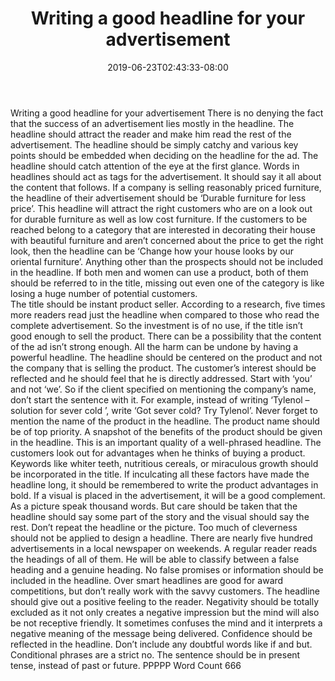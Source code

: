 ﻿---
title: "Writing a good headline for your advertisement"
date: 2019-06-23T02:43:33-08:00
description: "TXT Tips for Web Success"
featured_image: "/images/TXT.jpg"
tags: ["TXT"]
---

Writing a good headline for your advertisement
There is no denying the fact that the success of an advertisement lies mostly in the headline. The headline should attract the reader and make him read the rest of the advertisement. The headline should be simply catchy and various key points should be embedded when deciding on the headline for the ad. 
The headline should catch attention of the eye at the first glance. Words in headlines should act as tags for the advertisement. It should say it all about the content that follows. If a company is selling reasonably priced furniture, the headline of their advertisement should be ‘Durable furniture for less price’. This headline will attract the right customers who are on a look out for durable furniture as well as low cost furniture. If the customers to be reached belong to a category that are interested in decorating their house with beautiful furniture and aren’t concerned about the price to get the right look, then the headline can be ‘Change how your house looks by our oriental furniture’.  Anything other than the prospects should not be included in the headline. If both men and women can use a product, both of them should be referred to in the title, missing out even one of the category is like losing a huge number of potential customers.  
The title should be instant product seller. According to a research, five times more readers read just the headline when compared to those who read the complete advertisement. So the investment is of no use, if the title isn’t good enough to sell the product. There can be a possibility that the content of the ad isn’t strong enough. All the harm can be undone by having a powerful headline. 
The headline should be centered on the product and not the company that is selling the product. The customer’s interest should be reflected and he should feel that he is directly addressed. Start with ‘you’ and not ‘we’. So if the client specified on mentioning the company’s name, don’t start the sentence with it. For example, instead of writing ‘Tylenol – solution for sever cold ’, write ‘Got sever cold? Try Tylenol’. Never forget to mention the name of the product in the headline. The product name should be of top priority. 
A snapshot of the benefits of the product should be given in the headline. This is an important quality of a well-phrased headline. The customers look out for advantages when he thinks of buying a product. Keywords like whiter teeth, nutritious cereals, or miraculous growth should be incorporated in the title. 
 If inculcating all these factors have made the headline long, it should be remembered to write the product advantages in bold. If a visual is placed in the advertisement, it will be a good complement. As a picture speak thousand words. But care should be taken that the headline should say some part of the story and the visual should say the rest. Don’t repeat the headline or the picture. 
Too much of cleverness should not be applied to design a headline. There are nearly five hundred advertisements in a local newspaper on weekends. A regular reader reads the headings of all of them. He will be able to classify between a false heading and a genuine heading. No false promises or information should be included in the headline. Over smart headlines are good for award competitions, but don’t really work with the savvy customers. 
The headline should give out a positive feeling to the reader. Negativity should be totally excluded as it not only creates a negative impression but the mind will also be not receptive friendly. It sometimes confuses the mind and it interprets a negative meaning of the message being delivered. Confidence should be reflected in the headline. Don’t include any doubtful words like if and but. Conditional phrases are a strict no. The sentence should be in present tense, instead of past or future.
PPPPP
Word Count 666


